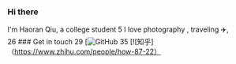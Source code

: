 
 ### Hi there  
 I'm Haoran Qiu, a college student
 5 I love photography  , traveling ✈️,       
26 ### Get in touch
29 [![GitHub](https://github.com/ErenstQHR)
35 [![知乎]（https://www.zhihu.com/people/how-87-22）
